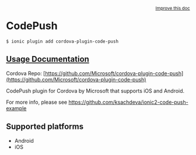 
<a style="float:right;font-size:12px;" href="http://github.com/driftyco/ionic-native/edit/master/src/@ionic-native/plugins/code-push/index.ts#L395">
  Improve this doc
</a>

# CodePush
<!-- end header block -->

```
$ ionic plugin add cordova-plugin-code-push
```

## [Usage Documentation](https://ionicframework.com/docs/v2/native/code-push/)

Cordova Repo: [https://github.com/Microsoft/cordova-plugin-code-push](https://github.com/Microsoft/cordova-plugin-code-push)

<!-- description -->
CodePush plugin for Cordova by Microsoft that supports iOS and Android.

For more info, please see https://github.com/ksachdeva/ionic2-code-push-example

<!-- @platforms tag -->
## Supported platforms

- Android
- iOS

<!-- @platforms tag end -->
<!-- end for prop in method.decorators[0].argumentInfo -->
<!-- end content block -->
<!-- end body block -->
